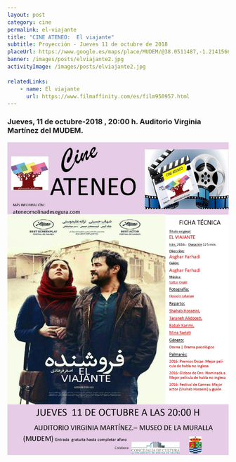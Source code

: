 ```yaml
---
layout: post
category: cine
permalink: el-viajante
title: "CINE ATENEO:  El viajante"
subtitle: Proyección - Jueves 11 de octubre de 2018
placeUrl: https://www.google.es/maps/place/MUDEM/@38.0511487,-1.2141566,15z/data=!4m5!3m4!1s0x0:0xde6031502e1b4fbc!8m2!3d38.0511487!4d-1.2141566
banner: /images/posts/elviajante2.jpg
activityImage: /images/posts/elviajante2.jpg

relatedLinks: 
    - name: El viajante
      url: https://www.filmaffinity.com/es/film950957.html
---
```


### Jueves, 11 de octubre-2018 , 20:00 h. Auditorio Virginia Martínez del MUDEM.


![cartel](/images/posts/elviajante2.jpg)

